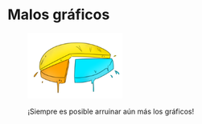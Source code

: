 # Malos gráficos

<figure><img src="../../.gitbook/assets/3D exploding piechart.png" alt="" width="188"><figcaption><p>¡Siempre es posible arruinar aún más los gráficos!</p></figcaption></figure>
